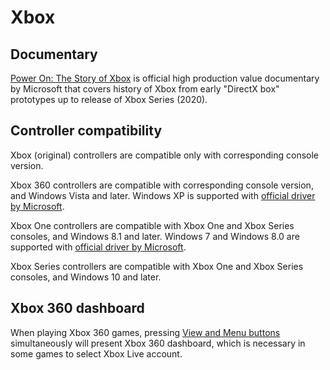 # Xbox

## Documentary

[Power On: The Story of Xbox](https://www.youtube.com/playlist?list=PL0il2l-B_WwadxfTkK3-NLoYNcQEHdBGO) is official high production value documentary by Microsoft that covers history of Xbox from early "DirectX box" prototypes up to release of Xbox Series (2020).

## Controller compatibility

Xbox (original) controllers are compatible only with corresponding console version.

Xbox 360 controllers are compatible with corresponding console version, and Windows Vista and later. Windows XP is supported with [official driver by Microsoft](https://archive.org/details/xbox-360-64-eng).

Xbox One controllers are compatible with Xbox One and Xbox Series consoles, and Windows 8.1 and later. Windows 7 and Windows 8.0 are supported with [official driver by Microsoft](https://archive.org/details/xb1usb).

Xbox Series controllers are compatible with Xbox One and Xbox Series consoles, and Windows 10 and later.

## Xbox 360 dashboard

When playing Xbox 360 games, pressing [View and Menu buttons](https://support.xbox.com/en-US/help/hardware-network/controller/xbox-one-wireless-controller) simultaneously will present Xbox 360 dashboard, which is necessary in some games to select Xbox Live account.
